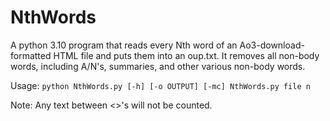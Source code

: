 # NthWords
A python 3.10 program that reads every Nth word of an Ao3-download-formatted HTML file and puts them into an oup.txt. It removes all non-body words, including A/N's, summaries, and other various non-body words.

Usage: `python NthWords.py [-h] [-o OUTPUT] [-mc] NthWords.py file n`

Note: Any text between <>'s will not be counted.
